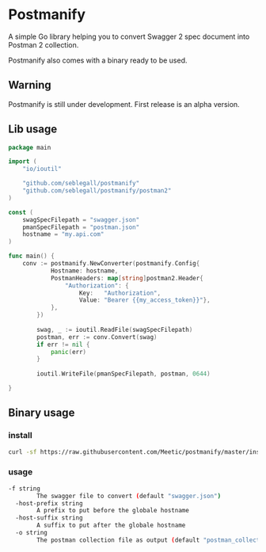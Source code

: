 # Postmanify

A simple Go library helping you to convert Swagger 2 spec document into Postman 2 collection.

Postmanify also comes with a binary ready to be used.

## Warning

Postmanify is still under development. First release is an alpha version.

## Lib usage

```go
package main

import (
	"io/ioutil"

	"github.com/seblegall/postmanify"
	"github.com/seblegall/postmanify/postman2"
)

const (
	swagSpecFilepath = "swagger.json"
	pmanSpecFilepath = "postman.json"
	hostname = "my.api.com"
)

func main() {
	conv := postmanify.NewConverter(postmanify.Config{
    		Hostname: hostname,
    		PostmanHeaders: map[string]postman2.Header{
    			"Authorization": {
    				Key:   "Authorization",
    				Value: "Bearer {{my_access_token}}"},
    		},
    	})
    
    	swag, _ := ioutil.ReadFile(swagSpecFilepath)
    	postman, err := conv.Convert(swag)
    	if err != nil {
    		panic(err)
    	}
    
    	ioutil.WriteFile(pmanSpecFilepath, postman, 0644)

}
```

## Binary usage

### install

```sh
curl -sf https://raw.githubusercontent.com/Meetic/postmanify/master/install.sh | sh
```

### usage 

```sh
-f string
        The swagger file to convert (default "swagger.json")
  -host-prefix string
        A prefix to put before the globale hostname
  -host-suffix string
        A suffix to put after the globale hostname
  -o string
        The postman collection file as output (default "postman_collection.json")

```